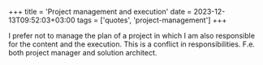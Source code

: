+++
title = 'Project management and execution'
date = 2023-12-13T09:52:03+03:00
tags = ['quotes', 'project-management']
+++

I prefer not to manage the plan of a project in which I am also responsible for the content and the execution. This is a conflict in responsibilities. F.e. both project manager and solution architect.
